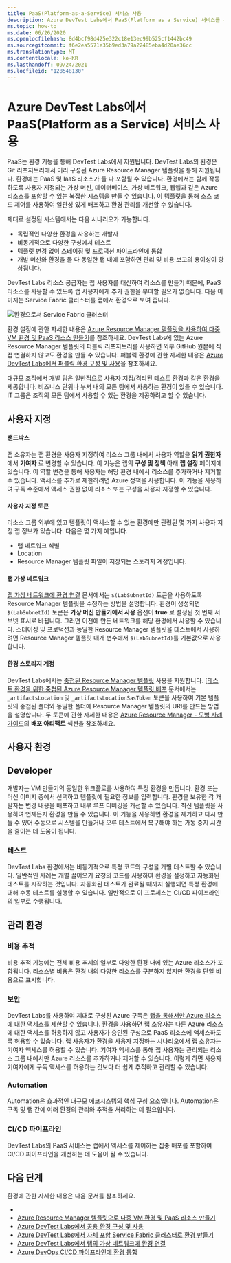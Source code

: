 ```yaml
---
title: PaaS(Platform-as-a-Service) 서비스 사용
description: Azure DevTest Labs에서 PaaS(Platform as a Service) 서비스를 사용하는 방법을 알아봅니다.
ms.topic: how-to
ms.date: 06/26/2020
ms.openlocfilehash: 8d4bcf98d425e322c18e13ec99b525cf1442bc49
ms.sourcegitcommit: f6e2ea5571e35b9ed3a79a22485eba4d20ae36cc
ms.translationtype: MT
ms.contentlocale: ko-KR
ms.lasthandoff: 09/24/2021
ms.locfileid: "128548130"
---
```

# <a name="use-platform-as-a-service-paas-services-in-azure-devtest-labs"></a>Azure DevTest Labs에서 PaaS(Platform as a Service) 서비스 사용
PaaS는 환경 기능을 통해 DevTest Labs에서 지원됩니다. DevTest Labs의 환경은 Git 리포지토리에서 미리 구성된 Azure Resource Manager 템플릿을 통해 지원됩니다. 환경에는 PaaS 및 IaaS 리소스가 둘 다 포함될 수 있습니다. 환경에서는 함께 작동하도록 사용자 지정되는 가상 머신, 데이터베이스, 가상 네트워크, 웹앱과 같은 Azure 리소스를 포함할 수 있는 복잡한 시스템을 만들 수 있습니다. 이 템플릿을 통해 소스 코드 제어를 사용하여 일관성 있게 배포하고 환경 관리를 개선할 수 있습니다. 

제대로 설정된 시스템에서는 다음 시나리오가 가능합니다. 

- 독립적인 다양한 환경을 사용하는 개발자
- 비동기적으로 다양한 구성에서 테스트
- 템플릿 변경 없이 스테이징 및 프로덕션 파이프라인에 통합
- 개발 머신와 환경을 둘 다 동일한 랩 내에 포함하면 관리 및 비용 보고의 용이성이 향상됩니다.  

DevTest Labs 리소스 공급자는 랩 사용자를 대신하여 리소스를 만들기 때문에, PaaS 리소스를 사용할 수 있도록 랩 사용자에게 추가 권한을 부여할 필요가 없습니다. 다음 이미지는 Service Fabric 클러스터를 랩에서 환경으로 보여 줍니다.

![환경으로서 Service Fabric 클러스터](./media/create-environment-service-fabric-cluster/cluster-created.png)

환경 설정에 관한 자세한 내용은 [Azure Resource Manager 템플릿을 사용하여 다중 VM 환경 및 PaaS 리소스 만들기](devtest-lab-create-environment-from-arm.md)를 참조하세요. DevTest Labs에 있는 Azure Resource Manager 템플릿의 퍼블릭 리포지토리를 사용하면 외부 GitHub 원본에 직접 연결하지 않고도 환경을 만들 수 있습니다. 퍼블릭 환경에 관한 자세한 내용은 [Azure DevTest Labs에서 퍼블릭 환경 구성 및 사용](devtest-lab-configure-use-public-environments.md)을 참조하세요.

대규모 조직에서 개발 팀은 일반적으로 사용자 지정/격리된 테스트 환경과 같은 환경을 제공합니다. 비즈니스 단위나 부서 내의 모든 팀에서 사용하는 환경이 있을 수 있습니다. IT 그룹은 조직의 모든 팀에서 사용할 수 있는 환경을 제공하려고 할 수 있습니다.  

## <a name="customizations"></a>사용자 지정

#### <a name="sandbox"></a>샌드박스 
랩 소유자는 랩 환경을 사용자 지정하여 리소스 그룹 내에서 사용자 역할을 **읽기 권한자** 에서 **기여자** 로 변경할 수 있습니다. 이 기능은 랩의 **구성 및 정책** 아래 **랩 설정** 페이지에 있습니다. 이 역할 변경을 통해 사용자는 해당 환경 내에서 리소스를 추가하거나 제거할 수 있습니다. 액세스를 추가로 제한하려면 Azure 정책을 사용합니다. 이 기능을 사용하여 구독 수준에서 액세스 권한 없이 리소스 또는 구성을 사용자 지정할 수 있습니다.

#### <a name="custom-tokens"></a>사용자 지정 토큰
리소스 그룹 외부에 있고 템플릿이 액세스할 수 있는 환경에만 관련된 몇 가지 사용자 지정 랩 정보가 있습니다. 다음은 몇 가지 예입니다. 

- 랩 네트워크 식별
- Location
- Resource Manager 템플릿 파일이 저장되는 스토리지 계정입니다. 
 
#### <a name="lab-virtual-network"></a>랩 가상 네트워크
[랩 가상 네트워크에 환경 연결](connect-environment-lab-virtual-network.md) 문서에서는 `$(LabSubnetId)` 토큰을 사용하도록 Resource Manager 템플릿을 수정하는 방법을 설명합니다. 환경이 생성되면 `$(LabSubnetId)` 토큰은 **가상 머신 만들기에서 사용** 옵션이 **true** 로 설정된 첫 번째 서브넷 표시로 바뀝니다. 그러면 이전에 만든 네트워크를 해당 환경에서 사용할 수 있습니다. 스테이징 및 프로덕션과 동일한 Resource Manager 템플릿을 테스트에서 사용하려면 Resource Manager 템플릿 매개 변수에서 `$(LabSubnetId)`를 기본값으로 사용합니다. 

#### <a name="environment-storage-account"></a>환경 스토리지 계정
DevTest Labs에서는 [중첩된 Resource Manager 템플릿](../azure-resource-manager/templates/linked-templates.md) 사용을 지원합니다. [[테스트 환경을 위한 중첩된 Azure Resource Manager 템플릿 배포](deploy-nested-template-environments.md) 문서에서는 `_artifactsLocation` 및 `_artifactsLocationSasToken` 토큰을 사용하여 기본 템플릿의 중첩된 폴더와 동일한 폴더에 Resource Manager 템플릿의 URI를 만드는 방법을 설명합니다. 두 토큰에 관한 자세한 내용은 [Azure Resource Manager - 모범 사례 가이드](https://github.com/Azure/azure-quickstart-templates/blob/master/1-CONTRIBUTION-GUIDE/best-practices.md)의 **배포 아티팩트** 섹션을 참조하세요.

## <a name="user-experience"></a>사용자 환경

## <a name="developer"></a>Developer
개발자는 VM 만들기의 동일한 워크플로를 사용하여 특정 환경을 만듭니다. 환경 또는 머신 이미지 중에서 선택하고 템플릿에 필요한 정보를 입력합니다. 환경을 보유한 각 개발자는 변경 내용을 배포하고 내부 루프 디버깅을 개선할 수 있습니다. 최신 템플릿을 사용하여 언제든지 환경을 만들 수 있습니다.  이 기능을 사용하면 환경을 제거하고 다시 만들 수 있어 수동으로 시스템을 만들거나 오류 테스트에서 복구해야 하는 가동 중지 시간을 줄이는 데 도움이 됩니다.  

### <a name="testing"></a>테스트
DevTest Labs 환경에서는 비동기적으로 특정 코드와 구성을 개별 테스트할 수 있습니다. 일반적인 사례는 개별 끌어오기 요청의 코드를 사용하여 환경을 설정하고 자동화된 테스트를 시작하는 것입니다. 자동화된 테스트가 완료될 때까지 실행되면 특정 환경에 대해 수동 테스트를 실행할 수 있습니다. 일반적으로 이 프로세스는 CI/CD 파이프라인의 일부로 수행됩니다. 

## <a name="management-experience"></a>관리 환경

### <a name="cost-tracking"></a>비용 추적
비용 추적 기능에는 전체 비용 추세의 일부로 다양한 환경 내에 있는 Azure 리소스가 포함됩니다. 리소스별 비용은 환경 내의 다양한 리소스를 구분하지 않지만 환경을 단일 비용으로 표시합니다.

### <a name="security"></a>보안
DevTest Labs를 사용하여 제대로 구성된 Azure 구독은 [랩을 통해서만 Azure 리소스에 대한 액세스를 제한](devtest-lab-add-devtest-user.md)할 수 있습니다. 환경을 사용하면 랩 소유자는 다른 Azure 리소스에 대한 액세스를 허용하지 않고 사용자가 승인된 구성으로 PaaS 리소스에 액세스하도록 허용할 수 있습니다. 랩 사용자가 환경을 사용자 지정하는 시나리오에서 랩 소유자는 기여자 액세스를 허용할 수 있습니다. 기여자 액세스를 통해 랩 사용자는 관리되는 리소스 그룹 내에서만 Azure 리소스를 추가하거나 제거할 수 있습니다. 이렇게 하면 사용자 기여자에게 구독 액세스를 허용하는 것보다 더 쉽게 추적하고 관리할 수 있습니다.

### <a name="automation"></a>Automation
Automation은 효과적인 대규모 에코시스템의 핵심 구성 요소입니다. Automation은 구독 및 랩 간에 여러 환경의 관리와 추적을 처리하는 데 필요합니다.

### <a name="cicd-pipeline"></a>CI/CD 파이프라인
DevTest Labs의 PaaS 서비스는 랩에서 액세스를 제어하는 집중 배포를 포함하여 CI/CD 파이프라인을 개선하는 데 도움이 될 수 있습니다.

## <a name="next-steps"></a>다음 단계
환경에 관한 자세한 내용은 다음 문서를 참조하세요. 

- 
- [Azure Resource Manager 템플릿으로 다중 VM 환경 및 PaaS 리소스 만들기](devtest-lab-create-environment-from-arm.md)
- [Azure DevTest Labs에서 공용 환경 구성 및 사용](devtest-lab-configure-use-public-environments.md)
- [Azure DevTest Labs에서 자체 포함 Service Fabric 클러스터로 환경 만들기](create-environment-service-fabric-cluster.md)
- [Azure DevTest Labs에서 랩의 가상 네트워크에 환경 연결](connect-environment-lab-virtual-network.md)
- [Azure DevOps CI/CD 파이프라인에 환경 통합](integrate-environments-devops-pipeline.md)
 
